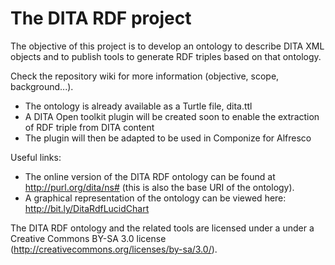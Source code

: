 The DITA RDF project
====================

The objective of this project is to develop an ontology to describe DITA XML objects and to publish tools to generate RDF triples based on that ontology.

Check the repository wiki for more information (objective, scope, background...).

 - The ontology is already available as a Turtle file, dita.ttl
 - A DITA Open toolkit plugin will be created soon to enable the extraction of RDF triple from DITA content
 - The plugin will then be adapted to be used in Componize for Alfresco

Useful links:
 - The online version of the DITA RDF ontology can be found at http://purl.org/dita/ns# (this is also the base URI of the ontology).
 - A graphical representation of the ontology can be viewed here: http://bit.ly/DitaRdfLucidChart

The DITA RDF ontology and the related tools are licensed under a under a Creative Commons BY-SA 3.0 license (http://creativecommons.org/licenses/by-sa/3.0/).